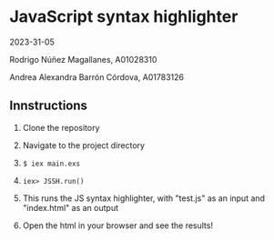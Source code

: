 # JavaScript syntax highlighter

2023-31-05

Rodrigo Núñez Magallanes, A01028310

Andrea Alexandra Barrón Córdova, A01783126

## Innstructions

1. Clone the repository

2. Navigate to the project directory

3. `$ iex main.exs`

4. `iex> JSSH.run()`

5. This runs the JS syntax highlighter, with "test.js" as an input and "index.html" as an output

6. Open the html in your browser and see the results!
